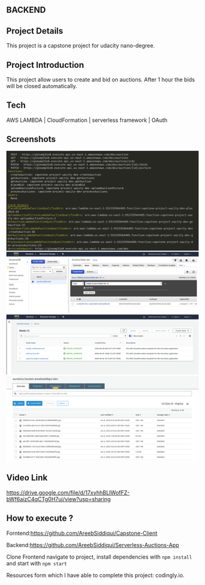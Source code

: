 ## BACKEND

## Project Details
This project is a capstone project for udacity nano-degree.

## Project Introduction
This project allow users to create and bid on auctions.
After 1 hour the bids will be closed automatically.

## Tech
AWS LAMBDA | CloudFormation | serverless framework | OAuth

## Screenshots
![screenshot](images/cap-01.png)
![screenshot](images/cap-02.png)
![screenshot](images/cap-03.png)
![screenshot](images/cap-04.png)

## Video Link
https://drive.google.com/file/d/17xyhhBLIWofFZ-bWf6aizC4qCTg0H7uj/view?usp=sharing



## How to execute ?
Forntend:https://github.com/AreebSiddiqui/Capstone-Client

Backend:https://github.com/AreebSiddiqui/Serverless-Auctions-App

Clone Frontend navigate to project, install dependencies with `npm install` and start with `npm start`

Resources form which I have able to complete this project: codingly.io.




